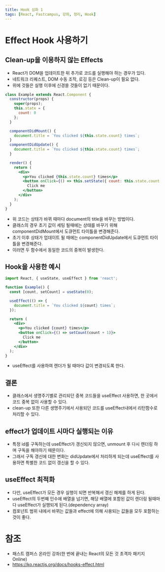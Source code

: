 ```yaml
---
title: Hook 심화 1
tags: [React, Fastcampus, 강좌, 정리, Hook]
---
```


# Effect Hook 사용하기

## Clean-up을 이용하지 않는 Effects

- React가 DOM을 업데이트한 뒤 추가로 코드를 실행해야 하는 경우가 있다.
- 네트워크 리퀘스트, DOM 수동 조작, 로깅 등은 Clean-up이 필요 없다.
- 위에 것들은 실행 이후에 신경쓸 것들이 없기 때문이다.

```jsx
class Example extends React.Component {
  constructor(props) {
    super(props);
    this.state = {
      count: 0
    };
  }

  componentDidMount() {
    document.title = `You clicked ${this.state.count} times`;
  }
  componentDidUpdate() {
    document.title = `You clicked ${this.state.count} times`;
  }

  render() {
    return (
      <div>
        <p>You clicked {this.state.count} times</p>
        <button onClick={() => this.setState({ count: this.state.count + 1 })}>
          Click me
        </button>
      </div>
    );
  }
}
```

- 위 코드는 상태가 바뀌 때마다 document의 title을 바꾸는 방법이다.
- 클래스의 경우 초기 값이 세팅 될때에는 상태를 바꾸기 위해 componentDidMount에서 도큐먼트 타이틀을 변경해준다.
- 초기 이후 상태가 업데이트 될 때에는 componentDidUpdate에서 도큐먼트 타이틀을 변경해준다.
- 이러면 두 함수에서 동일한 코드의 중복이 발생한다.

## Hook을 사용한 예시

```jsx
import React, { useState, useEffect } from 'react';

function Example() {
  const [count, setCount] = useState(0);

  useEffect(() => {
    document.title = `You clicked ${count} times`;
  });

  return (
    <div>
      <p>You clicked {count} times</p>
      <button onClick={() => setCount(count + 1)}>
        Click me
      </button>
    </div>
  );
}
```

- useEffect를 사용하여 렌더가 될 때마다 값이 변경되도록 한다.

## 결론

- 클래스에서 생명주기별로 관리되던 중복 코드들을 useEffect 사용하면, 한 곳에서 코드 중복 없이 사용할 수 있다.
- clean-up 또한 다른 생명주기에서 사용되던 코드를 useEffect내에서 리턴함수로 처리할 수 있다.

## effect가 업데이트 시마다 실행되는 이유

- 특정 id를 구독하는데 useEffect가 갱신되지 않으면, unmount 후 다시 렌더링 하며 구독을 해야하기 때문이다.
- 그래서 구독 갱신에 대한 변화는 didUpdate에서 처리하게 되는데 useEffect를 사용하면 특별한 코드 없이 갱신을 할 수 있다.

## useEffect 최적화 

- 다만, useEffect가 모든 경우 실행이 되면 반복해서 갱신 해제를 하게 된다.
- useEffect의 두번째 인수에 배열을 넘기면, 해당 배열에 포함된 값이 렌더링 될때마다 useEffect가 실행되게 된다.(dependency array)
- 컴포넌트 범위 내에서 바뀌는 값들과 effect에 의해 사용되는 값들을 모두 포함하는 것이 좋다.


# 참조

- 패스트 캠퍼스 온라인 강좌(한 번에 끝내는 React의 모든 것 초격자 패키지 Online)
- https://ko.reactjs.org/docs/hooks-effect.html

